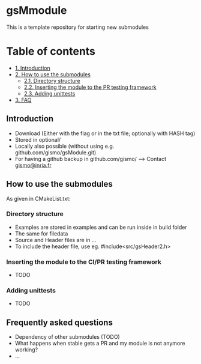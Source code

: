 # gsMmodule
This is a template repository for starting new submodules


# Table of contents
- [1. Introduction](#introduction)
- [2. How to use the submodules](#paragraph1)
    * [2.1. Directory structure](#subparagraph1)
    * [2.2. Inserting the module to the PR testing framework](#subparagraph2)
    * [2.3. Adding unittests](#subparagraph3)  
- [3. FAQ](#faq)

## Introduction <a name="introduction"></a>
- Download (Either with the flag or in the txt file; optionally with HASH tag)
- Stored in optional/
- Locally also possible (without using e.g. github.com/gismo/gsModule.git)
- For having a github backup in github.com/gismo/ --> Contact gismo@inria.fr

## How to use the submodules <a name="paragraph1"></a>
As given in CMakeList.txt:

### Directory structure <a name="subparagraph1"></a>
- Examples are stored in examples and can be run inside in build folder
- The same for filedata
- Source and Header files are in ...
- To include the header file, use eg. #include<src/gsHeader2.h>

### Inserting the module to the CI/PR testing framework <a name="subparagraph2"></a>
- TODO

### Adding unittests <a name="subparagraph3"></a>
- TODO

## Frequently asked questions <a name="faq"></a>
- Dependency of other submodules (TODO)
- What happens when stable gets a PR and my module is not anymore working?
- ...
